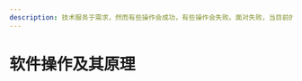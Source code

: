 ```yaml
---
description: 技术服务于需求，然而有些操作会成功，有些操作会失败。面对失败，当目前的原理基础无法解决，可以暂时搁置，记录下来，等到未来习得原理，顺其自然。
---
```


# 软件操作及其原理

